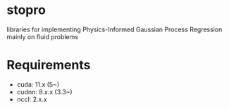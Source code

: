 # stopro
libraries for implementing Physics-Informed Gaussian Process Regression mainly on fluid problems

# Requirements
- cuda: 11.x (5~)
- cudnn: 8.x.x (3.3~)
- nccl: 2.x.x
